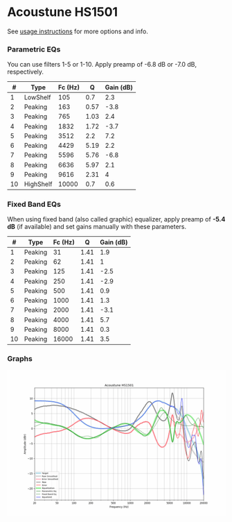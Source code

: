 # Acoustune HS1501
See [usage instructions](https://github.com/jaakkopasanen/AutoEq#usage) for more options and info.

### Parametric EQs
You can use filters 1-5 or 1-10. Apply preamp of -6.8 dB or -7.0 dB, respectively.

|   # | Type      |   Fc (Hz) |    Q |   Gain (dB) |
|-----|-----------|-----------|------|-------------|
|   1 | LowShelf  |       105 | 0.7  |         2.3 |
|   2 | Peaking   |       163 | 0.57 |        -3.8 |
|   3 | Peaking   |       765 | 1.03 |         2.4 |
|   4 | Peaking   |      1832 | 1.72 |        -3.7 |
|   5 | Peaking   |      3512 | 2.2  |         7.2 |
|   6 | Peaking   |      4429 | 5.19 |         2.2 |
|   7 | Peaking   |      5596 | 5.76 |        -6.8 |
|   8 | Peaking   |      6636 | 5.97 |         2.1 |
|   9 | Peaking   |      9616 | 2.31 |         4   |
|  10 | HighShelf |     10000 | 0.7  |         0.6 |

### Fixed Band EQs
When using fixed band (also called graphic) equalizer, apply preamp of **-5.4 dB** (if available) and set gains manually with these parameters.

|   # | Type    |   Fc (Hz) |    Q |   Gain (dB) |
|-----|---------|-----------|------|-------------|
|   1 | Peaking |        31 | 1.41 |         1.9 |
|   2 | Peaking |        62 | 1.41 |         1   |
|   3 | Peaking |       125 | 1.41 |        -2.5 |
|   4 | Peaking |       250 | 1.41 |        -2.9 |
|   5 | Peaking |       500 | 1.41 |         0.9 |
|   6 | Peaking |      1000 | 1.41 |         1.3 |
|   7 | Peaking |      2000 | 1.41 |        -3.1 |
|   8 | Peaking |      4000 | 1.41 |         5.7 |
|   9 | Peaking |      8000 | 1.41 |         0.3 |
|  10 | Peaking |     16000 | 1.41 |         3.5 |

### Graphs
![](./Acoustune%20HS1501.png)
